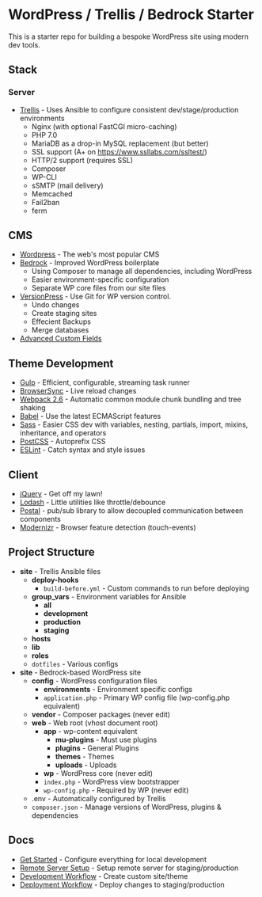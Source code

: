 # WordPress / Trellis / Bedrock Starter

This is a starter repo for building a bespoke WordPress site using modern dev tools.

## Stack

### Server

- [Trellis](https://roots.io/trellis/) - Uses Ansible to configure consistent dev/stage/production environments
  - Nginx (with optional FastCGI micro-caching)
  - PHP 7.0
  - MariaDB as a drop-in MySQL replacement (but better)
  - SSL support (A+ on https://www.ssllabs.com/ssltest/)
  - HTTP/2 support (requires SSL)
  - Composer
  - WP-CLI
  - sSMTP (mail delivery)
  - Memcached
  - Fail2ban
  - ferm

## CMS

- [Wordpress](https://wordpress.org/) - The web's most popular CMS
- [Bedrock](https://roots.io/bedrock/) - Improved WordPress boilerplate
  - Using Composer to manage all dependencies, including WordPress
  - Easier environment-specific configuration
  - Separate WP core files from our site files
- [VersionPress](https://versionpress.net/) - Use Git for WP version control.
  - Undo changes
  - Create staging sites
  - Effecient Backups
  - Merge databases
- [Advanced Custom Fields](https://www.advancedcustomfields.com/)

## Theme Development

- [Gulp](http://gulpjs.com/) - Efficient, configurable, streaming task runner
- [BrowserSync](https://www.browsersync.io/) - Live reload changes
- [Webpack 2.6](https://webpack.github.io) - Automatic common module chunk bundling and tree shaking
- [Babel](https://babeljs.io/) - Use the latest ECMAScript features
- [Sass](http://sass-lang.com/) - Easier CSS dev with variables, nesting, partials, import, mixins, inheritance, and operators
- [PostCSS](http://postcss.org/) - Autoprefix CSS
- [ESLint](http://eslint.org/) - Catch syntax and style issues

## Client

- [jQuery](https://jquery.com/) - Get off my lawn!
- [Lodash](https://lodash.com/) - Little utilities like throttle/debounce
- [Postal](https://github.com/postaljs/postal.js) - pub/sub library to allow decoupled communication between components
- [Modernizr](https://modernizr.com) - Browser feature detection (touch-events)

## Project Structure

- **site** - Trellis Ansible files
  - **deploy-hooks**
    - `build-before.yml` - Custom commands to run before deploying
  - **group_vars** - Environment variables for Ansible
    - **all**
    - **development**
    - **production**
    - **staging**
  - **hosts**
  - **lib**
  - **roles**
  - `dotfiles` - Various configs
- **site** - Bedrock-based WordPress site
  - **config** - WordPress configuration files
    - **environments** - Environment specific configs
    - `application.php` - Primary WP config file (wp-config.php equivalent)
  - **vendor** - Composer packages (never edit)
  - **web** - Web root (vhost document root)
    - **app** - wp-content equivalent
      - **mu-plugins** - Must use plugins
      - **plugins** - General Plugins
      - **themes** - Themes
      - **uploads** - Uploads
    - **wp** - WordPress core (never edit)
    - `index.php` - WordPress view bootstrapper
    - `wp-config.php` - Required by WP (never edit)
  - .env - Automatically configured by Trellis
  - `composer.json` - Manage versions of WordPress, plugins & dependencies

## Docs

- [Get Started](get_started.md) - Configure everything for local development
- [Remote Server Setup](remote_server_setup.md) - Setup remote server for staging/production
- [Development Workflow](development_workflow.md) - Create custom site/theme
- [Deployment Workflow](deployment_workflow.md) - Deploy changes to staging/production










